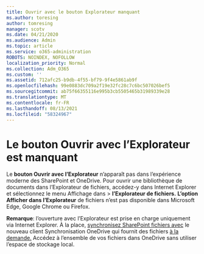 ```yaml
---
title: Ouvrir avec le bouton Explorateur manquant
ms.author: toresing
author: tomresing
manager: scotv
ms.date: 04/21/2020
ms.audience: Admin
ms.topic: article
ms.service: o365-administration
ROBOTS: NOINDEX, NOFOLLOW
localization_priority: Normal
ms.collection: Adm_O365
ms.custom: ''
ms.assetid: 712afc25-b9db-4f55-bf79-9f4e5861ab9f
ms.openlocfilehash: 99e0883dc709a2f19e32fc28c7c6bc507026bef5
ms.sourcegitcommit: ab75f66355116e995b3cb5505465b31989339e28
ms.translationtype: MT
ms.contentlocale: fr-FR
ms.lasthandoff: 08/13/2021
ms.locfileid: "58324967"
---
```

# <a name="the-open-with-explorer-button-is-missing"></a>Le bouton Ouvrir avec l’Explorateur est manquant

Le **bouton Ouvrir avec l’Explorateur** n’apparaît pas dans l’expérience moderne des SharePoint et OneDrive. Pour ouvrir une bibliothèque de documents dans l’Explorateur de fichiers, accédez-y dans Internet Explorer et sélectionnez le menu Affichage dans \> **l’Explorateur de fichiers.** **L’option Afficher dans l’Explorateur** de fichiers n’est pas disponible dans Microsoft Edge, Google Chrome ou Firefox. 
  
**Remarque**: l’ouverture avec l’Explorateur est prise en charge uniquement via Internet Explorer. À la place, [synchronisez SharePoint fichiers avec](https://support.office.com/article/6de9ede8-5b6e-4503-80b2-6190f3354a88.aspx) le nouveau client Synchronisation OneDrive qui fournit des fichiers [à la demande.](https://support.office.com/article/0e6860d3-d9f3-4971-b321-7092438fb38e.aspx) Accédez à l’ensemble de vos fichiers dans OneDrive sans utiliser l’espace de stockage local. 
  

